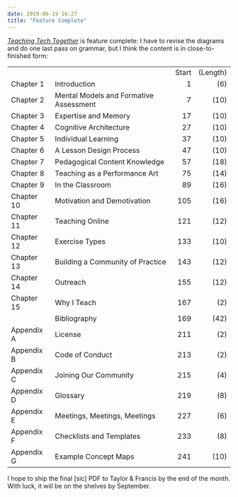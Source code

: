 ```yaml
---
date: 2019-06-19 16:27
title: "Feature Complete"
---
```


[*Teaching Tech Together*](http://teachtogether.tech) is feature complete:
I have to revise the diagrams and do one last pass on grammar,
but I think the content is in close-to-finished form:

<table>
<tr><td></td><td></td><td align="right">Start</td><td align="right">(Length)</td></tr>
<tr><td>Chapter 1</td><td>Introduction</td><td align="right">1</td><td align="right">(6)</td></tr>
<tr><td>Chapter 2</td><td>Mental Models and Formative Assessment</td><td align="right">7</td><td align="right">(10)</td></tr>
<tr><td>Chapter 3</td><td>Expertise and Memory</td><td align="right">17</td><td align="right">(10)</td></tr>
<tr><td>Chapter 4</td><td>Cognitive Architecture</td><td align="right">27</td><td align="right">(10)</td></tr>
<tr><td>Chapter 5</td><td>Individual Learning</td><td align="right">37</td><td align="right">(10)</td></tr>
<tr><td>Chapter 6</td><td>A Lesson Design Process</td><td align="right">47</td><td align="right">(10)</td></tr>
<tr><td>Chapter 7</td><td>Pedagogical Content Knowledge</td><td align="right">57</td><td align="right">(18)</td></tr>
<tr><td>Chapter 8</td><td>Teaching as a Performance Art</td><td align="right">75</td><td align="right">(14)</td></tr>
<tr><td>Chapter 9</td><td>In the Classroom</td><td align="right">89</td><td align="right">(16)</td></tr>
<tr><td>Chapter 10</td><td>Motivation and Demotivation</td><td align="right">105</td><td align="right">(16)</td></tr>
<tr><td>Chapter 11</td><td>Teaching Online</td><td align="right">121</td><td align="right">(12)</td></tr>
<tr><td>Chapter 12</td><td>Exercise Types</td><td align="right">133</td><td align="right">(10)</td></tr>
<tr><td>Chapter 13</td><td>Building a Community of Practice</td><td align="right">143</td><td align="right">(12)</td></tr>
<tr><td>Chapter 14</td><td>Outreach</td><td align="right">155</td><td align="right">(12)</td></tr>
<tr><td>Chapter 15</td><td>Why I Teach</td><td align="right">167</td><td align="right">(2)</td></tr>
<tr><td></td><td>Bibliography</td><td align="right">169</td><td align="right">(42)</td></tr>
<tr><td>Appendix A</td><td>License</td><td align="right">211</td><td align="right">(2)</td></tr>
<tr><td>Appendix B</td><td>Code of Conduct</td><td align="right">213</td><td align="right">(2)</td></tr>
<tr><td>Appendix C</td><td>Joining Our Community</td><td align="right">215</td><td align="right">(4)</td></tr>
<tr><td>Appendix D</td><td>Glossary</td><td align="right">219</td><td align="right">(8)</td></tr>
<tr><td>Appendix E</td><td>Meetings, Meetings, Meetings</td><td align="right">227</td><td align="right">(6)</td></tr>
<tr><td>Appendix F</td><td>Checklists and Templates</td><td align="right">233</td><td align="right">(8)</td></tr>
<tr><td>Appendix G</td><td>Example Concept Maps</td><td align="right">241</td><td align="right">(10)</td></tr>
</table>

I hope to ship the final [sic] PDF to Taylor & Francis by the end of the month.
With luck,
it will be on the shelves by September.
